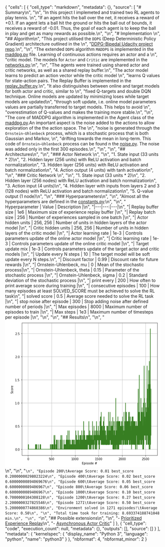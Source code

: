 {
 "cells": [
  {
   "cell_type": "markdown",
   "metadata": {},
   "source": [
    "# Summary\n",
    "\n",
    "In this project I implemeted and trained two RL agents to play tennis. \n",
    "If an agent hits the ball over the net, it receives a reward of +0.1. If an agent lets a ball hit the ground or hits the ball out of bounds, it receives a reward of -0.01. Thus, the goal of each agent is to keep the ball in play and get as many rewards as possible.\n",
    "\n",
    "# Implementation \n",
    "## Algorithm\n",
    "This project utilised the `DDPG` (Deep Deterministic Policy Gradient) architecture outlined in the \n",
    "[DDPG-Bipedal Udacity project repo](https://github.com/udacity/deep-reinforcement-learning/tree/master/ddpg-bipedal).\n",
    "\n",
    "The extended `DDPG` algorithm `MADDPG` is implemented in the [maddpg.py](maddpg.py) file. Learning of continuous actions requires an actor and a \n",
    "critic model. The models for `Actor` and `Critic` are implemented in the [networks.py](networks.py).\n",
    "\n",
    "The agents were trained using shared actor and critic networks, as well as a shared replay buffer.\n",
    "The actor model learns to predict an action vector while the critic model \n",
    "learns Q values for state-action pairs. The Replay Buffer is implemented in the [replay_buffer.py](replay_buffer.py).\n",
    "It also distinguishes between online and target models for both actor and critic, similar to \n",
    "fixed Q-targets and double DQN technique. Online models are updated by minimizing loses while target models are updated\n",
    "through soft update, i.e. online model parameters values are partially transferred to target models. This helps to avoid \n",
    "overestimation of Q-values and makes the training more stable.\n",
    "\n",
    "The core of MADDPG algorithm is implemented in the Agent class of the [maddpg.py](maddpg.py).An important aspect is the noise added to the actions to allow exploration of the the action space. The \n",
    "noise is generated through the `Ornstein–Uhlenbeck` process, which is a stochastic process that is both Gaussian and Markov, \n",
    "drifting towards the mean in long-term. This code of `Ornstein–Uhlenbeck` process can be found n the [noise.py](noise.py). The noise was added only in the first 300 episodes.\n",
    "\n",
    "\n",
    "## Architectures\n",
    "\n",
    "### Actor Network \n",
    "\n",
    "1. State input (33 units * 2)\n",
    "2. Hidden layer (256 units) with ReLU activation and batch normalization\n",
    "3. Hidden layer (256 units) with ReLU activation and batch normalization\n",
    "4. Action output (4 units) with tanh activation\n",
    "\n",
    "### Critic Network \n",
    "\n",
    "1. State input (33 units * 2)\n",
    "2. Hidden layer (256 nodes) with ReLU activation and batch normalization\n",
    "3. Action input (4 units)\n",
    "4. Hidden layer with inputs from layers 2 and 3 (128 nodes) with ReLU activation and batch normalization\n",
    "5. Q-value output (1 node)\n",
    "\n",
    "### Hyperparameters\n",
    "\n",
    "Almost all the hyperparameters are defined in the [constants.py](constants.py):\n",
    "\n",
    " Hyperparameter | Value | Description |\n",
    "|---|---:|---|\n",
    "| Replay buffer size | 1e6 | Maximum size of experience replay buffer |\n",
    "| Replay batch size | 256 | Number of experiences sampled in one batch |\n",
    "| Actor hidden units | 256, 256 | Number of units in hidden layers of the actor model |\n",
    "| Critic hidden units | 256, 256 | Number of units in hidden layers of the critic model |\n",
    "| Actor learning rate | 1e-3 | Controls parameters update of the online actor model |\n",
    "| Critic learning rate | 1e-3 | Controls parameters update of the online critic model |\n",
    "| Target update mix | 1e-3 | Controls parameters update of the target actor and critic models |\n",
    "| Update every N steps | 10 | The target model will be soft update every N steps.\n",
    "| Discount factor | 0.99 | Discount rate for future rewards |\n",
    "| Ornstein-Uhlenbeck, mu | 0 | Mean of the stochastic  process|\n",
    "| Ornstein-Uhlenbeck, theta | 0.15 | Parameter of the stochastic process |\n",
    "| Ornstein-Uhlenbeck, sigma | 0.2 | Standard deviation of the stochastic process |\n",
    "| print every | 200 | How often to print average score during training |\n",
    "| consecutive episodes | 100 | How many episodes at least SOLVED_SCORE must be achieved to solve the RL task\n",
    "| solved score | 0.5 | Average score needed to solve the RL task |\n",
    "| stop noise after episode | 300 | Stop adding noise after defined number of periods |\n",
    "| Max episodes | 8000 | Maximum number of episodes to train |\n",
    "| Max steps | 1e3 | Maximum number of timesteps per episode |\n",
    "\n",
    "\n",
    "## Results\n",
    "\n",
    "![results](images/scores.png)\n",
    "\n",
    "```\n",
    "Episode 200\tAverage Score: 0.01 best_score 0.20000000298023224\n",
    "Episode 400\tAverage Score: 0.02 best_score 0.60000000894069676\n",
    "Episode 600\tAverage Score: 0.05 best_score 0.6000000089406967\n",
    "Episode 800\tAverage Score: 0.06 best_score 0.6000000089406967\n",
    "Episode 1000\tAverage Score: 0.10 best_score 0.7000000104308128\n",
    "Episode 1200\tAverage Score: 0.27 best_score 2.2000000327825546\n",
    "Episode 1271\tAverage Score: 0.50 best_score 5.2000000774860386\n",
    "Environment solved in 1271 episodes!\tAverage Score: 0.50\n",
    "\n",
    "Total time took for training: 8.693374188741048 min.\n",
    "\n",
    "```\n",
    "## Possible extensions\n",
    "\n",
    "- [Prioritized Experience Replay](https://arxiv.org/abs/1511.05952)\n",
    "- [Asynchronous Actor Critic](https://medium.com/emergent-future/simple-reinforcement-learning-with-tensorflow-part-8-asynchronous-actor-critic-agents-a3c-c88f72a5e9f2)"
   ]
  },
  {
   "cell_type": "code",
   "execution_count": null,
   "metadata": {},
   "outputs": [],
   "source": []
  }
 ],
 "metadata": {
  "kernelspec": {
   "display_name": "Python 3",
   "language": "python",
   "name": "python3"
  }
 },
 "nbformat": 4,
 "nbformat_minor": 2
}
